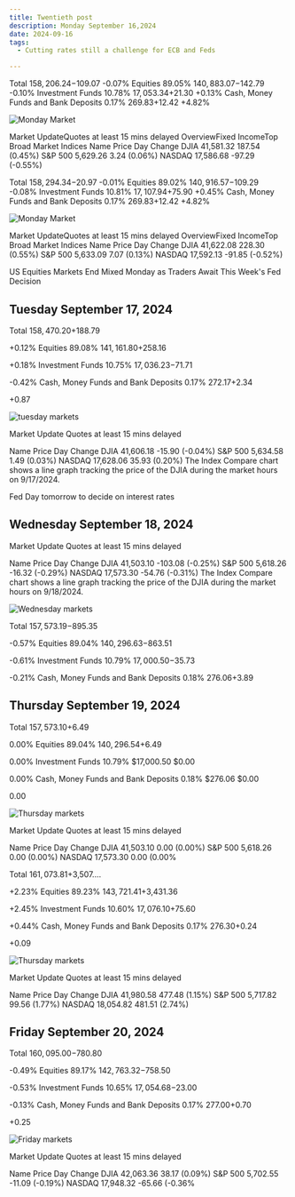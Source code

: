 ```yaml
---
title: Twentieth post
description: Monday September 16,2024
date: 2024-09-16
tags:
  - Cutting rates still a challenge for ECB and Feds

---
```

Total
$158,206.24
-$109.07 -0.07%
Equities
89.05%
$140,883.07
-$142.79 -0.10%
Investment Funds
10.78%
$17,053.34
+$21.30 +0.13%
Cash, Money Funds and Bank Deposits
0.17%
$269.83
+$12.42 +4.82%

<img src="/img/image20.png" alt="Monday Market">

Market UpdateQuotes at least 15 mins delayed
OverviewFixed IncomeTop Broad Market Indices
Name	Price	Day Change
DJIA	41,581.32	 187.54 (0.45%)
S&P 500	5,629.26	 3.24 (0.06%)
NASDAQ	17,586.68	 -97.29 (-0.55%)

Total
$158,294.34
-$20.97 -0.01%
Equities
89.02%
$140,916.57
-$109.29 -0.08%
Investment Funds
10.81%
$17,107.94
+$75.90 +0.45%
Cash, Money Funds and Bank Deposits
0.17%
$269.83
+$12.42 +4.82%

<img src="/img/image20.1.png" alt="Monday Market" />

Market UpdateQuotes at least 15 mins delayed
OverviewFixed IncomeTop Broad Market Indices
Name	Price	Day Change
DJIA	41,622.08	 228.30 (0.55%)
S&P 500	5,633.09	 7.07 (0.13%)
NASDAQ	17,592.13	 -91.85 (-0.52%)

US Equities Markets End Mixed Monday as Traders Await This Week's Fed Decision

<h2>Tuesday September 17, 2024</h2>

Total
$158,470.20
+$188.79

+0.12%
Equities
89.08%
$141,161.80
+$258.16

+0.18%
Investment Funds
10.75%
$17,036.23
-$71.71

-0.42%
Cash, Money Funds and Bank Deposits
0.17%
$272.17
+$2.34

+0.87

<img src="/img/image20.2.png" alt="tuesday markets"/>

Market Update
Quotes at least 15 mins delayed

Name	Price	Day Change
DJIA	41,606.18	 -15.90 (-0.04%)
S&P 500	5,634.58	 1.49 (0.03%)
NASDAQ	17,628.06	 35.93 (0.20%)
The Index Compare chart shows a line graph tracking the price of the DJIA during the market hours on 9/17/2024.

<note>Fed Day tomorrow to decide on interest rates</note>

<h2>Wednesday September 18, 2024</h2>

Market Update
Quotes at least 15 mins delayed

Name	Price	Day Change
DJIA	41,503.10	 -103.08 (-0.25%)
S&P 500	5,618.26	 -16.32 (-0.29%)
NASDAQ	17,573.30	 -54.76 (-0.31%)
The Index Compare chart shows a line graph tracking the price of the DJIA during the market hours on 9/18/2024.

<img src="/img/image20.3.png" alt= "Wednesday markets"/>

Total
$157,573.19
-$895.35

-0.57%
Equities
89.04%
$140,296.63
-$863.51

-0.61%
Investment Funds
10.79%
$17,000.50
-$35.73

-0.21%
Cash, Money Funds and Bank Deposits
0.18%
$276.06
+$3.89

<h2>Thursday September 19, 2024</h2>

Total
$157,573.10
+$6.49

0.00%
Equities
89.04%
$140,296.54
+$6.49

0.00%
Investment Funds
10.79%
$17,000.50
$0.00

0.00%
Cash, Money Funds and Bank Deposits
0.18%
$276.06
$0.00

0.00

<img src="/img/image20.4.png" alt="Thursday markets"/>

Market Update
Quotes at least 15 mins delayed

Name	Price	Day Change
DJIA	41,503.10	0.00 (0.00%)
S&P 500	5,618.26	0.00 (0.00%)
NASDAQ	17,573.30	0.00 (0.00%

Total
$161,073.81
+$3,507....

+2.23%
Equities
89.23%
$143,721.41
+$3,431.36

+2.45%
Investment Funds
10.60%
$17,076.10
+$75.60

+0.44%
Cash, Money Funds and Bank Deposits
0.17%
$276.30
+$0.24

+0.09

<img src="/img/image20.5.png" alt= "Thursday markets"/>

Market Update
Quotes at least 15 mins delayed

Name	Price	Day Change
DJIA	41,980.58	 477.48 (1.15%)
S&P 500	5,717.82	 99.56 (1.77%)
NASDAQ	18,054.82	 481.51 (2.74%)

<h2>Friday September 20, 2024</h2>

Total
$160,095.00
-$780.80

-0.49%
Equities
89.17%
$142,763.32
-$758.50

-0.53%
Investment Funds
10.65%
$17,054.68
-$23.00

-0.13%
Cash, Money Funds and Bank Deposits
0.17%
$277.00
+$0.70

+0.25

<img src="/img/image20.6.png" alt="Friday markets"/>

Market Update
Quotes at least 15 mins delayed

Name	Price	Day Change
DJIA	42,063.36	 38.17 (0.09%)
S&P 500	5,702.55	 -11.09 (-0.19%)
NASDAQ	17,948.32	 -65.66 (-0.36%


